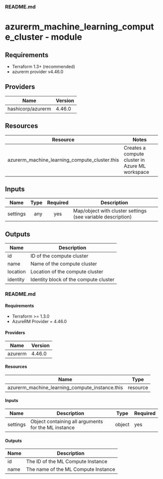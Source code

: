 ### README.md

# azurerm_machine_learning_compute_cluster - module

## Requirements
- Terraform 1.3+ (recommended)
- azurerm provider v4.46.0

## Providers
| Name | Version |
|------|---------|
| hashicorp/azurerm | 4.46.0 |

## Resources
| Resource | Notes |
|---|---|
| azurerm_machine_learning_compute_cluster.this | Creates a compute cluster in Azure ML workspace |

## Inputs
| Name | Type | Required | Description |
|---|---:|:---:|---|
| settings | any | yes | Map/object with cluster settings (see variable description) |

## Outputs
| Name | Description |
|---|---|
| id | ID of the compute cluster |
| name | Name of the compute cluster |
| location | Location of the compute cluster |
| identity | Identity block of the compute cluster |



### README.md

#### Requirements
- Terraform >= 1.3.0
- AzureRM Provider = 4.46.0

#### Providers
| Name    | Version |
|---------|---------|
| azurerm | 4.46.0  |

#### Resources
| Name                                                   | Type     |
|--------------------------------------------------------|----------|
| azurerm_machine_learning_compute_instance.this          | resource |

#### Inputs
| Name     | Description                                           | Type   | Required |
|----------|-------------------------------------------------------|--------|----------|
| settings | Object containing all arguments for the ML instance   | object | yes      |

#### Outputs
| Name | Description                           |
|------|---------------------------------------|
| id   | The ID of the ML Compute Instance     |
| name | The name of the ML Compute Instance   |



